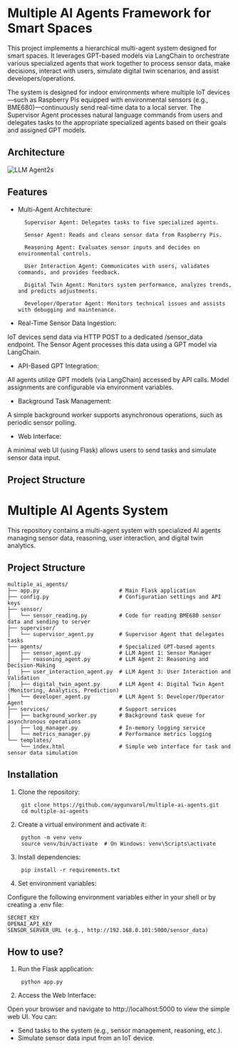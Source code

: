 # Multiple AI Agents Framework for Smart Spaces

This project implements a hierarchical multi-agent system designed for smart spaces. It leverages GPT-based models via LangChain to orchestrate various specialized agents that work together to process sensor data, make decisions, interact with users, simulate digital twin scenarios, and assist developers/operations.

The system is designed for indoor environments where multiple IoT devices—such as Raspberry Pis equipped with environmental sensors (e.g., BME680)—continuously send real-time data to a local server. The Supervisor Agent processes natural language commands from users and delegates tasks to the appropriate specialized agents based on their goals and assigned GPT models.

## Architecture

![LLM Agent2s](https://github.com/user-attachments/assets/f9d214cd-8109-4504-99cc-ebb8b2f59f7c)

## Features

- Multi-Agent Architecture:

        Supervisor Agent: Delegates tasks to five specialized agents.
        
        Sensor Agent: Reads and cleans sensor data from Raspberry Pis.
        
        Reasoning Agent: Evaluates sensor inputs and decides on environmental controls.
        
        User Interaction Agent: Communicates with users, validates commands, and provides feedback.
        
        Digital Twin Agent: Monitors system performance, analyzes trends, and predicts adjustments.
        
        Developer/Operator Agent: Monitors technical issues and assists with debugging and maintenance.

- Real-Time Sensor Data Ingestion:

IoT devices send data via HTTP POST to a dedicated /sensor_data endpoint. The Sensor Agent processes this data using a GPT model via LangChain.

- API-Based GPT Integration:

All agents utilize GPT models (via LangChain) accessed by API calls. Model assignments are configurable via environment variables.

- Background Task Management:

A simple background worker supports asynchronous operations, such as periodic sensor polling.

- Web Interface:

A minimal web UI (using Flask) allows users to send tasks and simulate sensor data input.

## Project Structure

# Multiple AI Agents System

This repository contains a multi-agent system with specialized AI agents managing sensor data, reasoning, user interaction, and digital twin analytics.

## Project Structure

```plaintext
multiple_ai_agents/
├── app.py                         # Main Flask application
├── config.py                      # Configuration settings and API keys
├── sensor/
│   └── sensor_reading.py          # Code for reading BME680 sensor data and sending to server
├── supervisor/
│   └── supervisor_agent.py        # Supervisor Agent that delegates tasks
├── agents/                        # Specialized GPT-based agents
│   ├── sensor_agent.py            # LLM Agent 1: Sensor Manager
│   ├── reasoning_agent.py         # LLM Agent 2: Reasoning and Decision-Making
│   ├── user_interaction_agent.py  # LLM Agent 3: User Interaction and Validation
│   ├── digital_twin_agent.py      # LLM Agent 4: Digital Twin Agent (Monitoring, Analytics, Prediction)
│   └── developer_agent.py         # LLM Agent 5: Developer/Operator Agent
├── services/                      # Support services
│   ├── background_worker.py       # Background task queue for asynchronous operations
│   ├── log_manager.py             # In-memory logging service
│   └── metrics_manager.py         # Performance metrics logging
└── templates/
    └── index.html                 # Simple web interface for task and sensor data simulation
```

## Installation

1. Clone the repository:
        
        git clone https://github.com/aygunvarol/multiple-ai-agents.git
        cd multiple-ai-agents

2. Create a virtual environment and activate it:

        python -m venv venv
        source venv/bin/activate  # On Windows: venv\Scripts\activate

3. Install dependencies:

        pip install -r requirements.txt

4. Set environment variables:

Configure the following environment variables either in your shell or by creating a .env file:

    SECRET_KEY
    OPENAI_API_KEY
    SENSOR_SERVER_URL (e.g., http://192.168.0.101:5000/sensor_data)

## How to use?

1. Run the Flask application:

        python app.py

2. Access the Web Interface:

Open your browser and navigate to http://localhost:5000 to view the simple web UI. You can:
- Send tasks to the system (e.g., sensor management, reasoning, etc.).
- Simulate sensor data input from an IoT device.

